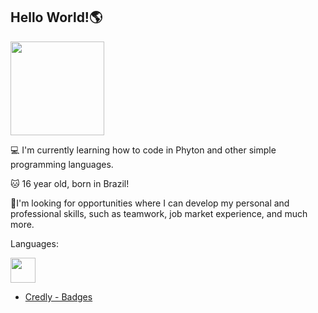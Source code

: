 ## Hello World!🌎

<img data-target="animated-image.replacedImage" alt="  " class="AnimatedImagePlayer-animatedImage" src="https://media2.giphy.com/media/v1.Y2lkPTc5MGI3NjExcW9iMm5wdGV1enFpMmoyeXFqdmFjeDN5bm54ZGpucnFxamVpYTNpaiZlcD12MV9pbnRlcm5hbF9naWZfYnlfaWQmY3Q9Zw/1kkxWqT5nvLXupUTwK/giphy.gif" height="150" style="display: block; opacity: 1;"> 

💻 I'm currently learning how to code in Phyton and other simple programming languages.

🐱 16 year old, born in Brazil!


👀I'm looking for opportunities where I can develop my personal and professional skills, such as teamwork, job market experience, and much more.

Languages:

 <img loading="lazy" src="https://cdn.jsdelivr.net/gh/devicons/devicon/icons/python/python-original.svg" width="40" height="40" style="margin-right: 8px;">


* [Credly - Badges](https://www.credly.com/badges/cee58804-3308-4b51-9ccc-1ffb6b9b79a2/public_url) 

